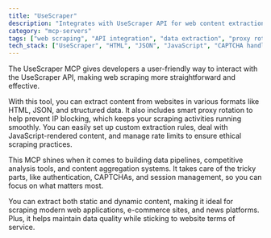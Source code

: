 ```yaml
---
title: "UseScraper"
description: "Integrates with UseScraper API for web content extraction with advanced proxy support and custom data parsing capabilities."
category: "mcp-servers"
tags: ["web scraping", "API integration", "data extraction", "proxy rotation", "content aggregation", "competitive intelligence"]
tech_stack: ["UseScraper", "HTML", "JSON", "JavaScript", "CAPTCHA handling", "session management"]
---
```


The UseScraper MCP gives developers a user-friendly way to interact with the UseScraper API, making web scraping more straightforward and effective. 

With this tool, you can extract content from websites in various formats like HTML, JSON, and structured data. It also includes smart proxy rotation to help prevent IP blocking, which keeps your scraping activities running smoothly. You can easily set up custom extraction rules, deal with JavaScript-rendered content, and manage rate limits to ensure ethical scraping practices.

This MCP shines when it comes to building data pipelines, competitive analysis tools, and content aggregation systems. It takes care of the tricky parts, like authentication, CAPTCHAs, and session management, so you can focus on what matters most.

You can extract both static and dynamic content, making it ideal for scraping modern web applications, e-commerce sites, and news platforms. Plus, it helps maintain data quality while sticking to website terms of service.